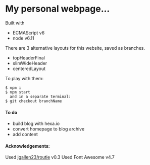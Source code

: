 # My personal webpage...

Built with
+ ECMAScript v6
+ node v6.11

There are 3 alternative layouts for this website, saved as branches.
+ topHeaderFinal
+ slimWideHeader
+ centeredLayout

To play with them:
```
$ npm i
$ npm start
  and in a separate terminal:
$ git checkout branchName
```
#### To do
+ build blog with hexa.io
+ convert homepage to blog archive
+ add content

#### Acknowledgements:
Used [jgallen23/routie](https://github.com/jgallen23/routie) v0.3
Used Font Awesome v4.7
